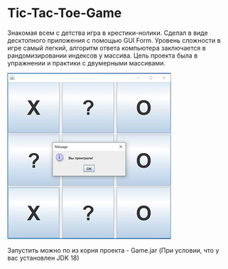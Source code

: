 # Tic-Tac-Toe-Game

Знакомая всем с детства игра в крестики-нолики. Сделал в виде десктопного приложения с помощью GUI Form.
Уровень сложности в игре самый легкий, алгоритм ответа компьютера заключается в рандомизировании индексов 
у массива. Цель проекта была в упражнении и практики с двумерными массивами.


![Image alt](https://github.com/pkhramov11/Game_Tic-Tac-Toe/raw/master/picture.JPG)

Запустить можно по из корня проекта - Game.jar (При условии, что у вас установлен JDK 18)

